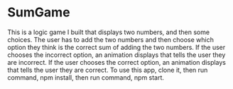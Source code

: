 # SumGame

This is a logic game I built that displays two numbers, and then some choices.  The user has to add the two numbers and then choose which option they think is the correct sum of adding the two numbers.   If the user chooses the incorrect option, an animation displays that tells the user they are incorrect.  If the user chooses the correct option, an animation displays that tells the user they are correct. To use this app, clone it, then run command, npm install, then run command, npm start.
